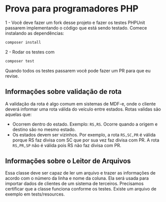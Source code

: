 # Prova para programadores PHP

1 - Você deve fazer um fork desse projeto e fazer os testes PHPUnit passarem implementando o código que está sendo testado.
Comece instalando as dependências:
```bash
composer install
```

2 - Rodar os testes com 
```bash
composer test
```

Quando todos os testes passarem você pode fazer um PR para que eu revise.

## Informações sobre validação de rota
A validação da rota é algo comum em sistemas de MDF-e, onde o cliente deverá informar uma rota válida do veículo entre estados.
Rotas validas são aquelas que:
- Ocorrem dentro do estado. Exemplo: `RS,RS`. Ocorre quando a origem e destino são no mesmo estado.
- Os estados devem ser vizinhos. Por exemplo, a rota `RS,SC,PR` é válida porque RS faz divisa com SC que por sua vez faz divisa com PR. A rota `RS,PR,SP` não é válida pois RS não faz divisa com PR.


## Informações sobre o Leitor de Arquivos

Essa classe deve ser capaz de ler um arquivo e trazer as informações de acordo com o número da linha e nome da coluna. Ela será usada para importar dados de clientes de um sistema de terceiros. Precisamos certificar que a classe funciona conforme os testes.
Existe um arquivo de exemplo em tests/resources.

